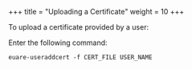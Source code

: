 +++
title = "Uploading a Certificate"
weight = 10
+++

To upload a certificate provided by a user: 

Enter the following command: 

    euare-useraddcert -f CERT_FILE USER_NAME

